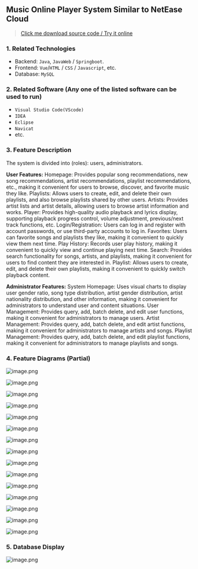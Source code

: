 ## Music Online Player System Similar to NetEase Cloud

> [Click me download source code / Try it online](https://www.devquizdone.online/detail/6f27221019744e5e8f23248d8d6a5ca2/ghb20250919) 

### 1. Related Technologies
- Backend: `Java`, `JavaWeb` / `Springboot`.
- Frontend: `Vue`/`HTML` / `CSS` / `Javascript`, etc.
- Database: `MySQL`

### 2. Related Software (Any one of the listed software can be used to run)
- `Visual Studio Code(VScode)`
- `IDEA`
- `Eclipse`
- `Navicat`
- etc.

### 3. Feature Description
The system is divided into (roles): users, administrators.

**User Features:**
Homepage: Provides popular song recommendations, new song recommendations, artist recommendations, playlist recommendations, etc., making it convenient for users to browse, discover, and favorite music they like.
Playlists: Allows users to create, edit, and delete their own playlists, and also browse playlists shared by other users.
Artists: Provides artist lists and artist details, allowing users to browse artist information and works.
Player: Provides high-quality audio playback and lyrics display, supporting playback progress control, volume adjustment, previous/next track functions, etc.
Login/Registration: Users can log in and register with account passwords, or use third-party accounts to log in.
Favorites: Users can favorite songs and playlists they like, making it convenient to quickly view them next time.
Play History: Records user play history, making it convenient to quickly view and continue playing next time.
Search: Provides search functionality for songs, artists, and playlists, making it convenient for users to find content they are interested in.
Playlist: Allows users to create, edit, and delete their own playlists, making it convenient to quickly switch playback content.


**Administrator Features:**
System Homepage: Uses visual charts to display user gender ratio, song type distribution, artist gender distribution, artist nationality distribution, and other information, making it convenient for administrators to understand user and content situations.
User Management: Provides query, add, batch delete, and edit user functions, making it convenient for administrators to manage users.
Artist Management: Provides query, add, batch delete, and edit artist functions, making it convenient for administrators to manage artists and songs.
Playlist Management: Provides query, add, batch delete, and edit playlist functions, making it convenient for administrators to manage playlists and songs.

### 4. Feature Diagrams (Partial)
![image.png](https://store.ptcc9.top/user_upload/24ddfc0d70324981a8dc43d48db05401/2023-10-19%2020:06:15_image.png)

![image.png](https://store.ptcc9.top/user_upload/24ddfc0d70324981a8dc43d48db05401/2023-10-19%2020:06:23_image.png)

![image.png](https://store.ptcc9.top/user_upload/24ddfc0d70324981a8dc43d48db05401/2023-10-19%2020:06:29_image.png)

![image.png](https://store.ptcc9.top/user_upload/24ddfc0d70324981a8dc43d48db05401/2023-10-19%2020:06:40_image.png)

![image.png](https://store.ptcc9.top/user_upload/24ddfc0d70324981a8dc43d48db05401/2023-10-19%2020:07:04_image.png)

![image.png](https://store.ptcc9.top/user_upload/24ddfc0d70324981a8dc43d48db05401/2023-10-19%2020:07:14_image.png)

![image.png](https://store.ptcc9.top/user_upload/24ddfc0d70324981a8dc43d48db05401/2023-10-19%2020:07:33_image.png)

![image.png](https://store.ptcc9.top/user_upload/24ddfc0d70324981a8dc43d48db05401/2023-10-19%2020:07:40_image.png)

![image.png](https://store.ptcc9.top/user_upload/24ddfc0d70324981a8dc43d48db05401/2023-10-19%2020:07:48_image.png)

![image.png](https://store.ptcc9.top/user_upload/24ddfc0d70324981a8dc43d48db05401/2023-10-19%2020:07:58_image.png)

![image.png](https://store.ptcc9.top/user_upload/24ddfc0d70324981a8dc43d48db05401/2023-10-19%2020:08:04_image.png)

![image.png](https://store.ptcc9.top/user_upload/24ddfc0d70324981a8dc43d48db05401/2023-10-19%2020:08:11_image.png)

![image.png](https://store.ptcc9.top/user_upload/24ddfc0d70324981a8dc43d48db05401/2023-10-19%2020:08:18_image.png)

![image.png](https://store.ptcc9.top/user_upload/24ddfc0d70324981a8dc43d48db05401/2023-10-19%2020:08:25_image.png)

![image.png](https://store.ptcc9.top/user_upload/24ddfc0d70324981a8dc43d48db05401/2023-10-19%2020:08:32_image.png)

### 5. Database Display
![image.png](https://store.ptcc9.top/notmaker/user_upload/ba15bc64d0b24c178659372c9c4386bd/2024-01-25%2000:01:27_image.png)
